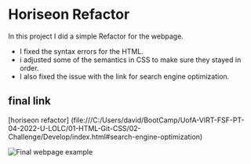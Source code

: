 # Horiseon Refactor

In this project I did a simple Refactor for the webpage.

* I fixed the syntax errors for the HTML.
* i adjusted some of the semantics in CSS to make sure they stayed in order.
* I also fixed the issue with the link for search engine optimization.

## final link 
[horiseon refactor] (file:///C:/Users/david/BootCamp/UofA-VIRT-FSF-PT-04-2022-U-LOLC/01-HTML-Git-CSS/02-Challenge/Develop/index.html#search-engine-optimization)

![Final webpage example](./screencapture-file-C-Users-david-BootCamp-UofA-VIRT-FSF-PT-04-2022-U-LOLC-01-HTML-Git-CSS-02-Challenge-Develop-index-html-2022-05-01-18_28_10.png)